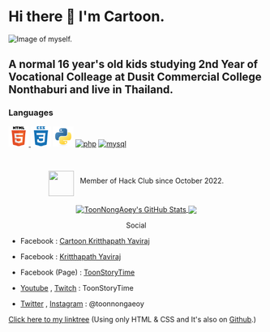 # Hi there 👋 I'm Cartoon.

![Image of myself.](https://github.com/toonnongaeoy/toonnongaeoy/raw/main/pictures/github-banner.png)

## A normal 16 year's old kids studying 2nd Year of Vocational Colleage at Dusit Commercial College Nonthaburi and live in Thailand.

### Languages 
<a href="https://www.w3.org/html/" target="_blank" rel="noreferrer"> <img src="https://raw.githubusercontent.com/devicons/devicon/master/icons/html5/html5-original-wordmark.svg" alt="html5" width="40" height="40"/> </a>  <img src="https://raw.githubusercontent.com/devicons/devicon/master/icons/css3/css3-plain-wordmark.svg" alt="css3" width="40" height="40"/> </a> <a href="https://nodejs.org" target="_blank" rel="noreferrer">
<a href="https://www.python.org" target="_blank" rel="noreferrer"><img src="https://raw.githubusercontent.com/devicons/devicon/master/icons/python/python-original.svg" alt="python" width="40" height="40"/></a>
<a href="https://www.php.net" target="_blank" rel="noreferrer"><img src="https://www.php.net/images/logos/new-php-logo.svg" alt="php" width="40" height="40"/></a>
<a href="https://www.mysql.com/" target="_blank" rel="noreferrer"><img src="https://www.mysql.com/common/logos/logo-mysql-170x115.png" alt="mysql" width="40" height="27"/></a>
</p>
<br>
<p align="center">
<img src="https://assets.hackclub.com/icon-rounded.svg" align="middle" width="50" height="50">&nbsp;&nbsp; Member of Hack Club since October 2022.</img>
<br>
<br>
<a href="https://github.com/toonnongaeoy">
  <img align="center" src="https://github-readme-stats.vercel.app/api?username=toonnongaeoy&theme=github_dark" alt="ToonNongAoey's GitHub Stats" height="230"/>
</a><a href="https://github.com/toonnongaeoy">
  <img align="center" src="https://github-readme-stats.vercel.app/api/top-langs/?username=toonnongaeoy&theme=github_dark" height="230"/>
</a>
</p>
<p align="center"> 
Social
<p align="center"> 

- Facebook : <a href="https://fb.com/toonnongaeoy">Cartoon Kritthapath Yaviraj</a>

- Facebook : <a href="https://fb.com/kritthapath.yaviraj">Kritthapath Yaviraj</a>

- Facebook (Page) : <a href="https://fb.com/toonstorytime">ToonStoryTime</a>

- <a href="https://youtube.com/@toonstorytime">Youtube</a> , <a href="https://twitch.tv/toonstorytime">Twitch</a> : ToonStoryTime

- <a href="https://twitter.com/toonnongaeoy">Twitter</a> , <a href="https://instagram.com/toonnongaeoy">Instagram</a> : @toonnongaeoy

<a href="https://tree.toonstorytime.me">Click here to my linktree</a> (Using only HTML & CSS and It's also on <a href="https://github.com/toonnongaeoy/my-linktree">Github</a>.)
</p>
